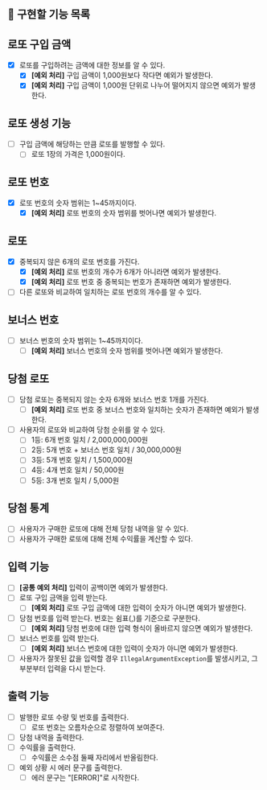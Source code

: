 ## 🚀 구현할 기능 목록

## 로또 구입 금액
- [x] 로또를 구입하려는 금액에 대한 정보를 알 수 있다.
  - [x] **[예외 처리]** 구입 금액이 1,000원보다 작다면 예외가 발생한다.
  - [x] **[예외 처리]** 구입 금액이 1,000원 단위로 나누어 떨어지지 않으면 예외가 발생한다.

## 로또 생성 기능
- [ ] 구입 금액에 해당하는 만큼 로또를 발행할 수 있다.
  - [ ] 로또 1장의 가격은 1,000원이다.

## 로또 번호
- [x] 로또 번호의 숫자 범위는 1~45까지이다.
  - [x] **[예외 처리]** 로또 번호의 숫자 범위를 벗어나면 예외가 발생한다.

## 로또
- [x] 중복되지 않은 6개의 로또 번호를 가진다.
  - [x] **[예외 처리]** 로또 번호의 개수가 6개가 아니라면 예외가 발생한다.
  - [x] **[예외 처리]** 로또 번호 중 중복되는 번호가 존재하면 예외가 발생한다.
- [ ] 다른 로또와 비교하여 일치하는 로또 번호의 개수를 알 수 있다.

## 보너스 번호
- [ ] 보너스 번호의 숫자 범위는 1~45까지이다.
  - [ ] **[예외 처리]** 보너스 번호의 숫자 범위를 벗어나면 예외가 발생한다.

## 당첨 로또
- [ ] 당첨 로또는 중복되지 않는 숫자 6개와 보너스 번호 1개를 가진다.
  - [ ] **[예외 처리]** 로또 번호 중 보너스 번호와 일치하는 숫자가 존재하면 예외가 발생한다.
- [ ] 사용자의 로또와 비교하여 당첨 순위를 알 수 있다.
  - [ ] 1등: 6개 번호 일치 / 2,000,000,000원
  - [ ] 2등: 5개 번호 + 보너스 번호 일치 / 30,000,000원
  - [ ] 3등: 5개 번호 일치 / 1,500,000원
  - [ ] 4등: 4개 번호 일치 / 50,000원
  - [ ] 5등: 3개 번호 일치 / 5,000원

## 당첨 통계
- [ ] 사용자가 구매한 로또에 대해 전체 당첨 내역을 알 수 있다.
- [ ] 사용자가 구매한 로또에 대해 전체 수익률을 계산할 수 있다.

## 입력 기능
- [ ] **[공통 예외 처리]** 입력이 공백이면 예외가 발생한다.
- [ ] 로또 구입 금액을 입력 받는다.
  - [ ] **[예외 처리]** 로또 구입 금액에 대한 입력이 숫자가 아니면 예외가 발생한다.
- [ ] 당첨 번호를 입력 받는다. 번호는 쉼표(,)를 기준으로 구분한다.
  - [ ] **[예외 처리]** 당첨 번호에 대한 입력 형식이 올바르지 않으면 예외가 발생한다.
- [ ] 보너스 번호를 입력 받는다.
  - [ ] **[예외 처리]** 보너스 번호에 대한 입력이 숫자가 아니면 예외가 발생한다.
- [ ] 사용자가 잘못된 값을 입력할 경우 `IllegalArgumentException`를 발생시키고, 그 부분부터 입력을 다시 받는다.

## 출력 기능
- [ ] 발행한 로또 수량 및 번호를 출력한다.
  - [ ] 로또 번호는 오름차순으로 정렬하여 보여준다.
- [ ] 당첨 내역을 출력한다.
- [ ] 수익률을 출력한다.
  - [ ] 수익률은 소수점 둘째 자리에서 반올림한다.
- [ ] 예외 상황 시 에러 문구를 출력한다.
  - [ ] 에러 문구는 "[ERROR]"로 시작한다.